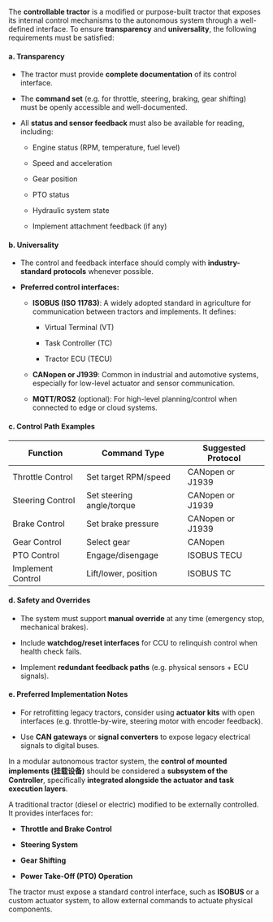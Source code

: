 The **controllable tractor** is a modified or purpose-built tractor that exposes its internal control mechanisms to the autonomous system through a well-defined interface. To ensure **transparency** and **universality**, the following requirements must be satisfied:

#### a. **Transparency**

- The tractor must provide **complete documentation** of its control interface.
    
- The **command set** (e.g. for throttle, steering, braking, gear shifting) must be openly accessible and well-documented.
    
- All **status and sensor feedback** must also be available for reading, including:
    
    - Engine status (RPM, temperature, fuel level)
        
    - Speed and acceleration
        
    - Gear position
        
    - PTO status
        
    - Hydraulic system state
        
    - Implement attachment feedback (if any)
        

#### b. **Universality**

- The control and feedback interface should comply with **industry-standard protocols** whenever possible.
    
- **Preferred control interfaces:**
    
    - **ISOBUS (ISO 11783)**: A widely adopted standard in agriculture for communication between tractors and implements. It defines:
        
        - Virtual Terminal (VT)
            
        - Task Controller (TC)
            
        - Tractor ECU (TECU)
            
    - **CANopen or J1939**: Common in industrial and automotive systems, especially for low-level actuator and sensor communication.
        
    - **MQTT/ROS2** (optional): For high-level planning/control when connected to edge or cloud systems.
        

#### c. **Control Path Examples**

|Function|Command Type|Suggested Protocol|
|---|---|---|
|Throttle Control|Set target RPM/speed|CANopen or J1939|
|Steering Control|Set steering angle/torque|CANopen or J1939|
|Brake Control|Set brake pressure|CANopen or J1939|
|Gear Control|Select gear|CANopen|
|PTO Control|Engage/disengage|ISOBUS TECU|
|Implement Control|Lift/lower, position|ISOBUS TC|

#### d. **Safety and Overrides**

- The system must support **manual override** at any time (emergency stop, mechanical brakes).
    
- Include **watchdog/reset interfaces** for CCU to relinquish control when health check fails.
    
- Implement **redundant feedback paths** (e.g. physical sensors + ECU signals).
    

#### e. **Preferred Implementation Notes**

- For retrofitting legacy tractors, consider using **actuator kits** with open interfaces (e.g. throttle-by-wire, steering motor with encoder feedback).
    
- Use **CAN gateways** or **signal converters** to expose legacy electrical signals to digital buses.


In a modular autonomous tractor system, the **control of mounted implements (挂载设备)** should be considered a **subsystem of the Controller**, specifically **integrated alongside the actuator and task execution layers**.



A traditional tractor (diesel or electric) modified to be externally controlled. It provides interfaces for:

- **Throttle and Brake Control**
    
- **Steering System**
    
- **Gear Shifting**
    
- **Power Take-Off (PTO) Operation**
    

The tractor must expose a standard control interface, such as **ISOBUS** or a custom actuator system, to allow external commands to actuate physical components.